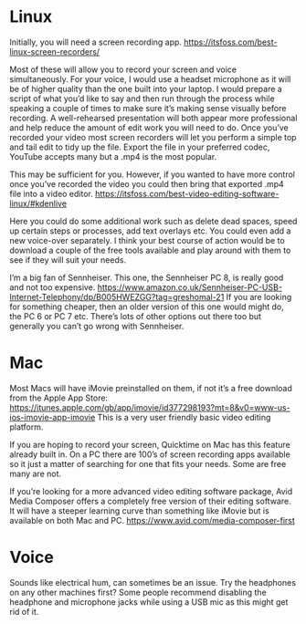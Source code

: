 # Linux
Initially, you will need a screen recording app. https://itsfoss.com/best-linux-screen-recorders/ 

Most of these will allow you to record your screen and voice simultaneously. For your voice, I would use a headset microphone as it will be of higher quality than the one built into your laptop. I would prepare a script of what you’d like to say and then run through the process while speaking a couple of times to make sure it’s making sense visually before recording. A well-rehearsed presentation will both appear more professional and help reduce the amount of edit work you will need to do. Once you’ve recorded your video most screen recorders will let you perform a simple top and tail edit to tidy up the file. Export the file in your preferred codec, YouTube accepts many but a .mp4 is the most popular. 

This may be sufficient for you. However, if you wanted to have more control once you’ve recorded the video you could then bring that exported .mp4 file into a video editor. https://itsfoss.com/best-video-editing-software-linux/#kdenlive 

Here you could do some additional work such as delete dead spaces, speed up certain steps or processes, add text overlays etc. You could even add a new voice-over separately. I think your best course of action would be to download a couple of the free tools available and play around with them to see if they will suit your needs.

I’m a big fan of Sennheiser. This one, the Sennheiser PC 8, is really good and not too expensive. https://www.amazon.co.uk/Sennheiser-PC-USB-Internet-Telephony/dp/B005HWEZGG?tag=greshomal-21 If you are looking for something cheaper, then an older version of this one would might do, the PC 6 or PC 7 etc. There’s lots of other options out there too but generally you can’t go wrong with Sennheiser. 

# Mac
Most Macs will have iMovie preinstalled on them, if not it’s a free download from the Apple App Store: https://itunes.apple.com/gb/app/imovie/id377298193?mt=8&v0=www-us-ios-imovie-app-imovie 
This is a very user friendly basic video editing platform. 

If you are hoping to record your screen, Quicktime on Mac has this feature already built in. On a PC there are 100’s of screen recording apps available so it just a matter of searching for one that fits your needs. Some are free many are not. 

If you’re looking for a more advanced video editing software package, Avid Media Composer offers a completely free version of their editing software. It will have a steeper learning curve than something like iMovie but is available on both Mac and PC. 
https://www.avid.com/media-composer-first 

# Voice
Sounds like electrical hum, can sometimes be an issue. Try the headphones on any other machines first? Some people recommend disabling the headphone and microphone jacks while using a USB mic as this might get rid of it.
